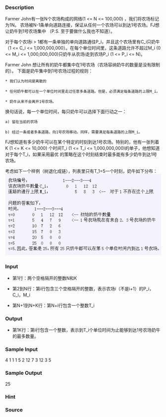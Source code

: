 
### Description
Farmer John有一张N个农场构成的网络(1 <= N <= 100,000) ，我们将农场标记为1N。
农场被N-1条单向道路连接，保证从任何一个农场可以到达1号农场。FJ想让奶牛到1号农场集中
（P.S. 至于要做什么我也不知道）。

对于每个农场i > 1都有一条单独的单向道路通往P_i，并且这个农场里有C_i只奶牛
（1 <= C_i <= 1,000,000,000）。在每个单位时间里，这条道路允许不超过M_i
 (0 <= M_i <= 1,000,000,000)只奶牛从农场i走到农场P_i (1 <= P_i <= N)。

Farmer John 想让所有的奶牛都集中在1号农场（农场容纳奶牛的数量是没有限制的）。
下面是奶牛集中到1号农场过程的规则：

    * 我们认为时间是离散的

    * 任何奶牛都可以在一个单位时间里走过任意多条道路。但是，必须满足每条道路的上限M_i。

    * 奶牛从来不会离开1号农场。

换句话说，每一个单位时间，每只奶牛可以选择下面行动之一：

    a) 留在当前的农场

    b) 经过一条或者多条道路，向1号农场移动。同样，需要满足每条道路的上限M_i。

FJ想知道有多少奶牛可以在某个特定的时刻到达1号农场。特别的，他有一张列着K (1 <= K <= 10,000)
个时间T_i (1 <= T_i <= 1,000,000,000)的单子，他想知道对于每个T_i，如果采用最优
的策略在这个时刻结束时最多能有多少奶牛到达1号农场。

考虑如下一个样例（树退化成链），列表里只有T_1=5一个时刻，奶牛如下分布：
 ![](/images/2198_1.jpg)

### Input
* 第1行：两个空格隔开的整数N和K

* 第2到N行：第i行包含三个空格隔开的整数，表示农场i（不是i+1）的P_i，C_i，M_i

* 第N+1到N+K行：第N+i行包含一个整数T_i


### Output
* 第1K行：第i行包含一个整数，表示到T_i个单位时间为止能够到达1号农场奶牛的最多数量。

### Sample Input
4 1
1 1 5
2 12 7
3 12 3
5


### Sample Output
25

### Hint

### Source
